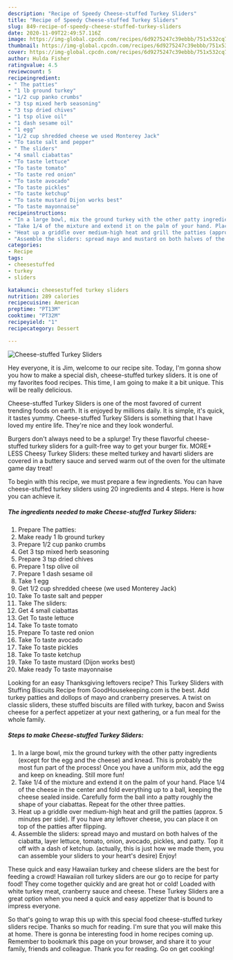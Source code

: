 ```yaml
---
description: "Recipe of Speedy Cheese-stuffed Turkey Sliders"
title: "Recipe of Speedy Cheese-stuffed Turkey Sliders"
slug: 849-recipe-of-speedy-cheese-stuffed-turkey-sliders
date: 2020-11-09T22:49:57.116Z
image: https://img-global.cpcdn.com/recipes/6d9275247c39ebbb/751x532cq70/cheese-stuffed-turkey-sliders-recipe-main-photo.jpg
thumbnail: https://img-global.cpcdn.com/recipes/6d9275247c39ebbb/751x532cq70/cheese-stuffed-turkey-sliders-recipe-main-photo.jpg
cover: https://img-global.cpcdn.com/recipes/6d9275247c39ebbb/751x532cq70/cheese-stuffed-turkey-sliders-recipe-main-photo.jpg
author: Hulda Fisher
ratingvalue: 4.5
reviewcount: 5
recipeingredient:
- " The patties"
- "1 lb ground turkey"
- "1/2 cup panko crumbs"
- "3 tsp mixed herb seasoning"
- "3 tsp dried chives"
- "1 tsp olive oil"
- "1 dash sesame oil"
- "1 egg"
- "1/2 cup shredded cheese we used Monterey Jack"
- "To taste salt and pepper"
- " The sliders"
- "4 small ciabattas"
- "To taste lettuce"
- "To taste tomato"
- "To taste red onion"
- "To taste avocado"
- "To taste pickles"
- "To taste ketchup"
- "To taste mustard Dijon works best"
- "To taste mayonnaise"
recipeinstructions:
- "In a large bowl, mix the ground turkey with the other patty ingredients (except for the egg and the cheese) and knead. This is probably the most fun part of the process! Once you have a uniform mix, add the egg and keep on kneading. Still more fun!"
- "Take 1/4 of the mixture and extend it on the palm of your hand. Place 1/4 of the cheese in the center and fold everything up to a ball, keeping the cheese sealed inside. Carefully form the ball into a patty roughly the shape of your ciabattas. Repeat for the other three patties."
- "Heat up a griddle over medium-high heat and grill the patties (approx. 5 minutes per side). If you have any leftover cheese, you can place it on top of the patties after flipping."
- "Assemble the sliders: spread mayo and mustard on both halves of the ciabatta, layer lettuce, tomato, onion, avocado, pickles, and patty. Top it off with a dash of ketchup. (actually, this is just how we made them, you can assemble your sliders to your heart&#39;s desire) Enjoy!"
categories:
- Recipe
tags:
- cheesestuffed
- turkey
- sliders

katakunci: cheesestuffed turkey sliders 
nutrition: 289 calories
recipecuisine: American
preptime: "PT13M"
cooktime: "PT32M"
recipeyield: "1"
recipecategory: Dessert

---
```



![Cheese-stuffed Turkey Sliders](https://img-global.cpcdn.com/recipes/6d9275247c39ebbb/751x532cq70/cheese-stuffed-turkey-sliders-recipe-main-photo.jpg)

Hey everyone, it is Jim, welcome to our recipe site. Today, I'm gonna show you how to make a special dish, cheese-stuffed turkey sliders. It is one of my favorites food recipes. This time, I am going to make it a bit unique. This will be really delicious.

Cheese-stuffed Turkey Sliders is one of the most favored of current trending foods on earth. It is enjoyed by millions daily. It is simple, it's quick, it tastes yummy. Cheese-stuffed Turkey Sliders is something that I have loved my entire life. They're nice and they look wonderful.

Burgers don&#39;t always need to be a splurge! Try these flavorful cheese-stuffed turkey sliders for a guilt-free way to get your burger fix. MORE+ LESS Cheesy Turkey Sliders: these melted turkey and havarti sliders are covered in a buttery sauce and served warm out of the oven for the ultimate game day treat!


To begin with this recipe, we must prepare a few ingredients. You can have cheese-stuffed turkey sliders using 20 ingredients and 4 steps. Here is how you can achieve it.

<!--inarticleads1-->

##### The ingredients needed to make Cheese-stuffed Turkey Sliders:

1. Prepare  The patties:
1. Make ready 1 lb ground turkey
1. Prepare 1/2 cup panko crumbs
1. Get 3 tsp mixed herb seasoning
1. Prepare 3 tsp dried chives
1. Prepare 1 tsp olive oil
1. Prepare 1 dash sesame oil
1. Take 1 egg
1. Get 1/2 cup shredded cheese (we used Monterey Jack)
1. Take To taste salt and pepper
1. Take  The sliders:
1. Get 4 small ciabattas
1. Get To taste lettuce
1. Take To taste tomato
1. Prepare To taste red onion
1. Take To taste avocado
1. Take To taste pickles
1. Take To taste ketchup
1. Take To taste mustard (Dijon works best)
1. Make ready To taste mayonnaise


Looking for an easy Thanksgiving leftovers recipe? This Turkey Sliders with Stuffing Biscuits Recipe from GoodHousekeeping.com is the best. Add turkey patties and dollops of mayo and cranberry preserves. A twist on classic sliders, these stuffed biscuits are filled with turkey, bacon and Swiss cheese for a perfect appetizer at your next gathering, or a fun meal for the whole family. 

<!--inarticleads2-->

##### Steps to make Cheese-stuffed Turkey Sliders:

1. In a large bowl, mix the ground turkey with the other patty ingredients (except for the egg and the cheese) and knead. This is probably the most fun part of the process! Once you have a uniform mix, add the egg and keep on kneading. Still more fun!
1. Take 1/4 of the mixture and extend it on the palm of your hand. Place 1/4 of the cheese in the center and fold everything up to a ball, keeping the cheese sealed inside. Carefully form the ball into a patty roughly the shape of your ciabattas. Repeat for the other three patties.
1. Heat up a griddle over medium-high heat and grill the patties (approx. 5 minutes per side). If you have any leftover cheese, you can place it on top of the patties after flipping.
1. Assemble the sliders: spread mayo and mustard on both halves of the ciabatta, layer lettuce, tomato, onion, avocado, pickles, and patty. Top it off with a dash of ketchup. (actually, this is just how we made them, you can assemble your sliders to your heart&#39;s desire) Enjoy!


These quick and easy Hawaiian turkey and cheese sliders are the best for feeding a crowd! Hawaiian roll turkey sliders are our go to recipe for party food! They come together quickly and are great hot or cold! Loaded with white turkey meat, cranberry sauce and cheese. These Turkey Sliders are a great option when you need a quick and easy appetizer that is bound to impress everyone. 

So that's going to wrap this up with this special food cheese-stuffed turkey sliders recipe. Thanks so much for reading. I'm sure that you will make this at home. There is gonna be interesting food in home recipes coming up. Remember to bookmark this page on your browser, and share it to your family, friends and colleague. Thank you for reading. Go on get cooking!
